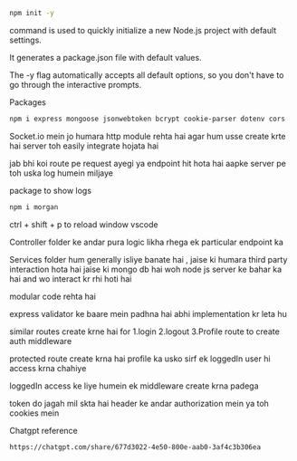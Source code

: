 ```bash
npm init -y
```
command is used to quickly initialize a new Node.js project with default settings.

It generates a package.json file with default values.

The -y flag automatically accepts all default options, so you don't have to go through the interactive prompts.



Packages
```bash
npm i express mongoose jsonwebtoken bcrypt cookie-parser dotenv cors
```

Socket.io mein jo humara http module rehta hai agar hum usse create krte hai server toh easily integrate hojata hai

jab bhi koi route pe request ayegi ya endpoint hit hota hai aapke server pe toh uska log humein miljaye

package to show logs
```bash
npm i morgan
```

ctrl + shift + p to reload window vscode

Controller folder ke andar pura logic likha rhega ek particular endpoint ka

Services folder hum generally isliye banate hai , jaise ki humara third party interaction hota hai jaise ki mongo db hai woh node js server ke bahar ka hai and wo interact kr rhi hoti hai

modular code rehta hai

express validator ke baare mein padhna hai abhi implementation kr leta hu

similar routes create krne hai for 
1.login
2.logout
3.Profile route to create auth middleware

protected route create krna hai profile ka
usko sirf ek loggedIn user hi access krna chahiye

loggedIn access ke liye humein ek middleware create krna padega

token do jagah mil skta hai header ke andar authorization mein ya toh cookies mein

Chatgpt reference

```bash
https://chatgpt.com/share/677d3022-4e50-800e-aab0-3af4c3b306ea
```